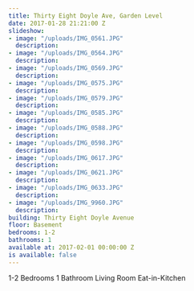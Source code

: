 ```yaml
---
title: Thirty Eight Doyle Ave, Garden Level
date: 2017-01-28 21:21:00 Z
slideshow:
- image: "/uploads/IMG_0561.JPG"
  description:
- image: "/uploads/IMG_0564.JPG"
  description:
- image: "/uploads/IMG_0569.JPG"
  description:
- image: "/uploads/IMG_0575.JPG"
  description:
- image: "/uploads/IMG_0579.JPG"
  description:
- image: "/uploads/IMG_0585.JPG"
  description:
- image: "/uploads/IMG_0588.JPG"
  description:
- image: "/uploads/IMG_0598.JPG"
  description:
- image: "/uploads/IMG_0617.JPG"
  description:
- image: "/uploads/IMG_0621.JPG"
  description:
- image: "/uploads/IMG_0633.JPG"
  description:
- image: "/uploads/IMG_9960.JPG"
  description:
building: Thirty Eight Doyle Avenue
floor: Basement
bedrooms: 1-2
bathrooms: 1
available at: 2017-02-01 00:00:00 Z
is available: false
---
```


1-2 Bedrooms
1 Bathroom
Living Room
Eat-in-Kitchen
